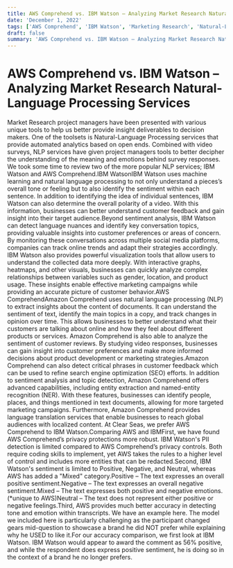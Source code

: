 ```yaml
---
title: AWS Comprehend vs. IBM Watson – Analyzing Market Research Natural-Language Processing Services
date: 'December 1, 2022'
tags: ['AWS Comprehend', 'IBM Watson', 'Marketing Research', 'Natural-Language Processing']
draft: false
summary: 'AWS Comprehend vs. IBM Watson – Analyzing Market Research Natural-Language Processing Services'
---
```


# AWS Comprehend vs. IBM Watson – Analyzing Market Research Natural-Language Processing Services

Market Research project managers have been presented with various unique tools to help us better provide insight deliverables to decision makers. One of the toolsets is Natural-Language Processing services that provide automated analytics based on open ends. Combined with video surveys, NLP services have given project managers tools to better decipher the understanding of the meaning and emotions behind survey responses. We took some time to review two of the more popular NLP services; IBM Watson and AWS Comprehend.IBM WatsonIBM Watson uses machine learning and natural language processing to not only understand a pieces’s overall tone or feeling but to also identify the sentiment within each sentence. In addition to identifying the idea of individual sentences, IBM Watson can also determine the overall polarity of a video. With this information, businesses can better understand customer feedback and gain insight into their target audience.Beyond sentiment analysis, IBM Watson can detect language nuances and identify key conversation topics, providing valuable insights into customer preferences or areas of concern. By monitoring these conversations across multiple social media platforms, companies can track online trends and adapt their strategies accordingly. IBM Watson also provides powerful visualization tools that allow users to understand the collected data more deeply. With interactive graphs, heatmaps, and other visuals, businesses can quickly analyze complex relationships between variables such as gender, location, and product usage. These insights enable effective marketing campaigns while providing an accurate picture of customer behavior.AWS ComprehendAmazon Comprehend uses natural language processing (NLP) to extract insights about the content of documents. It can understand the sentiment of text, identify the main topics in a copy, and track changes in opinion over time. This allows businesses to better understand what their customers are talking about online and how they feel about different products or services. Amazon Comprehend is also able to analyze the sentiment of customer reviews. By studying video responses, businesses can gain insight into customer preferences and make more informed decisions about product development or marketing strategies.Amazon Comprehend can also detect critical phrases in customer feedback which can be used to refine search engine optimization (SEO) efforts. In addition to sentiment analysis and topic detection, Amazon Comprehend offers advanced capabilities, including entity extraction and named-entity recognition (NER). With these features, businesses can identify people, places, and things mentioned in text documents, allowing for more targeted marketing campaigns. Furthermore, Amazon Comprehend provides language translation services that enable businesses to reach global audiences with localized content. At Clear Seas, we prefer AWS Comprehend to IBM Watson.Comparing AWS and IBMFirst, we have found AWS Comprehend’s privacy protections more robust. IBM Watson's PII detection is limited compared to AWS Comprehend’s privacy controls. Both require coding skills to implement, yet AWS takes the rules to a higher level of control and includes more entities that can be redacted.Second, IBM Watson's sentiment is limited to Positive, Negative, and Neutral, whereas AWS has added a "Mixed" category.Positive – The text expresses an overall positive sentiment.Negative – The text expresses an overall negative sentiment.Mixed – The text expresses both positive and negative emotions. (\*unique to AWS)Neutral – The text does not represent either positive or negative feelings.Third, AWS provides much better accuracy in detecting tone and emotion within transcripts. We have an example here. The model we included here is particularly challenging as the participant changed gears mid-question to showcase a brand he did NOT prefer while explaining why he USED to like it.For our accuracy comparison, we first look at IBM Watson. IBM Watson would appear to award the comment as 56% positive, and while the respondent does express positive sentiment, he is doing so in the context of a brand he no longer prefers.
